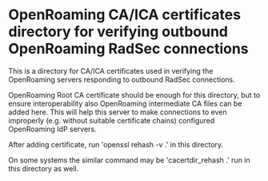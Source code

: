 # OpenRoaming CA/ICA certificates directory for verifying outbound OpenRoaming RadSec connections

This is a directory for CA/ICA certificates used in verifying the
OpenRoaming servers responding to outbound RadSec connections. 

OpenRoaming Root CA certificate should be enough for this directory,
but to ensure interoperability also OpenRoaming intermediate CA
files can be added here. This will help this server to make connections
to even improperly (e.g. without suitable certificate chains) 
configured OpenRoaming IdP servers.

After adding certificate, run 'openssl rehash -v .' in this directory.

On some systems the similar command may be 'cacertdir_rehash .' run
in this directory as well.

